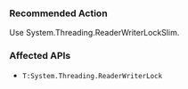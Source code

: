### Recommended Action
Use System.Threading.ReaderWriterLockSlim.

### Affected APIs
* `T:System.Threading.ReaderWriterLock`
